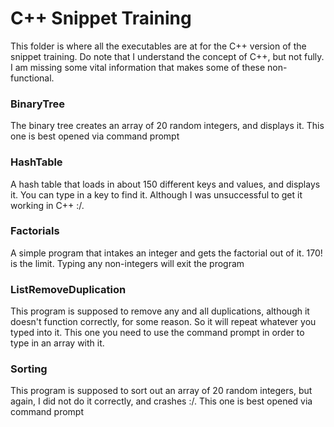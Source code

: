 # C++ Snippet Training

This folder is where all the executables are at for the C++ version of the snippet training. Do note that I understand the concept of C++, but not fully. I am missing some vital information that makes some of these non-functional.

### <a href="#binarytree"></a>BinaryTree

The binary tree creates an array of 20 random integers, and displays it. This one is best opened via command prompt

### <a href="hashtable"></a>HashTable

A hash table that loads in about 150 different keys and values, and displays it. You can type in a key to find it. Although I was unsuccessful to get it working in C++ :/.

### <a href="#factorials"></a>Factorials

A simple program that intakes an integer and gets the factorial out of it. 170! is the limit. Typing any non-integers will exit the program

### <a href="#listremoveduplication"></a>ListRemoveDuplication

This program is supposed to remove any and all duplications, although it doesn't function correctly, for some reason. So it will repeat whatever you typed into it. This one you need to use the command prompt in order to type in an array with it.

### <a href="#sorting"></a>Sorting

This program is supposed to sort out an array of 20 random integers, but again, I did not do it correctly, and crashes :/. This one is best opened via command prompt
